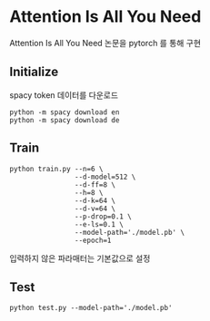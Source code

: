 # Attention Is All You Need
Attention Is All You Need 논문을 pytorch 를 통해 구현

## Initialize
spacy token 데이터를 다운로드
```shell
python -m spacy download en
python -m spacy download de 
```

## Train
```shell
python train.py --n=6 \
                --d-model=512 \
                --d-ff=8 \
                --h=8 \
                --d-k=64 \
                --d-v=64 \
                --p-drop=0.1 \
                --e-ls=0.1 \
                --model-path='./model.pb' \
                --epoch=1
```
입력하지 않은 파라매터는 기본값으로 설정

## Test
```
python test.py --model-path='./model.pb'
```